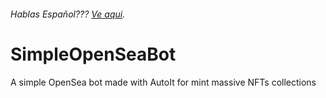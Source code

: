 ###### Hablas Español??? [Ve aqui](README.es.md).
# SimpleOpenSeaBot
A simple OpenSea bot made with AutoIt for mint massive NFTs collections 
